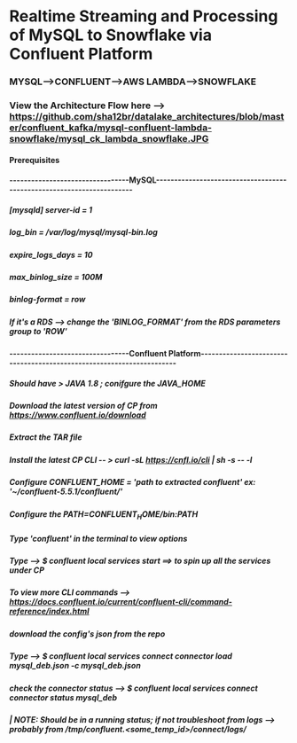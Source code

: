 # Realtime Streaming and Processing of MySQL to Snowflake via Confluent Platform
### MYSQL-->CONFLUENT-->AWS LAMBDA-->SNOWFLAKE

### View the Architecture Flow here --> https://github.com/sha12br/datalake_architectures/blob/master/confluent_kafka/mysql-confluent-lambda-snowflake/mysql_ck_lambda_snowflake.JPG

#### Prerequisites

#### ---------------------------------MySQL----------------------------------------------------------------------
##### [mysqld] server-id = 1 
##### log_bin = /var/log/mysql/mysql-bin.log 
##### expire_logs_days = 10 
##### max_binlog_size = 100M 
##### binlog-format = row

##### If it's a RDS --> change the 'BINLOG_FORMAT' from the RDS parameters group to 'ROW'

#### ---------------------------------Confluent Platform----------------------------------------------------------------------
##### Should have > JAVA 1.8 ; conifgure the JAVA_HOME
##### Download the latest version of CP from https://www.confluent.io/download
##### Extract the TAR file 
##### Install the latest CP CLI -- > curl -sL https://cnfl.io/cli | sh -s -- -l
##### Configure CONFLUENT_HOME = 'path to extracted confluent'   ex: '~/confluent-5.5.1/confluent/'
##### Configure the PATH=$CONFLUENT_HOME/bin:$PATH
##### Type 'confluent' in the terminal to view options
##### Type --> $ confluent local services start     ==> to spin up all the services under CP
##### To view more CLI commands --> https://docs.confluent.io/current/confluent-cli/command-reference/index.html
##### download the config's json from the repo
##### Type --> $ confluent local services connect connector load mysql_deb.json -c mysql_deb.json
##### check the connector status --> $ confluent local services connect connector status mysql_deb      
##### | NOTE: Should be in a running status; if not troubleshoot from logs --> probably from /tmp/confluent.<some_temp_id>/connect/logs/


